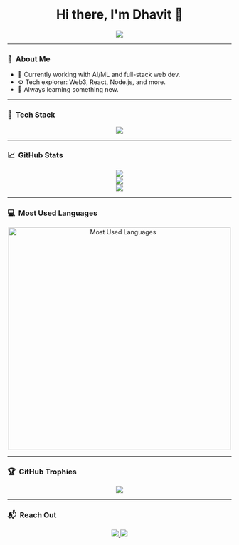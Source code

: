 <h1 align="center">Hi there, I'm Dhavit 👋</h1>
<p align="center">
  <a href="https://github.com/DhavitG">
    <img src="https://readme-typing-svg.demolab.com?font=Fira+Code&weight=500&size=22&duration=4000&pause=800&color=32CD32&center=true&vCenter=true&width=435&lines=🚀+Code.+Build.+Repeat.;🔥+Pushing+the+Limits.;💡+Always+Learning.">
  </a>
</p>

---

### 🧠 &nbsp;**About Me**
- 🔭 Currently working with AI/ML and full-stack web dev.
- ⚙️ Tech explorer: Web3, React, Node.js, and more.
- 🌱 Always learning something new.

---

### 🧰 &nbsp;**Tech Stack**
<p align="center">
  <img src="https://skillicons.dev/icons?i=python,tensorflow,pytorch,js,react,nodejs,html,css,mongodb,git,github,vscode&perline=8" />
</p>

---

### 📈 &nbsp;**GitHub Stats**
<p align="center">
  <img src="https://github-readme-stats.vercel.app/api?username=DhavitG&show_icons=true&theme=radical&hide=contribs&count_private=true" />
  <br/>
  <img src="https://github-readme-streak-stats.herokuapp.com/?user=DhavitG&theme=radical&hide_border=true&count_private=true" />
  <br/>
  <img src="https://github-readme-stats.vercel.app/api/top-langs/?username=DhavitG&layout=compact&theme=radical" />
</p>

---

### 💻 &nbsp;**Most Used Languages**
<p align="center">
  <img src="assets/most-used-languages.png" alt="Most Used Languages" width="500"/>
</p>

---

### 🏆 &nbsp;**GitHub Trophies**
<p align="center">
  <img src="https://github-profile-trophy.vercel.app/?username=DhavitG&theme=radical&no-bg=true&no-frame=true&column=7" />
</p>

---

### 📬 &nbsp;**Reach Out**
<p align="center">
  <a href="https://www.linkedin.com/in/dhavit-gandhi">
    <img src="https://img.shields.io/badge/LinkedIn-0077B5?style=for-the-badge&logo=linkedin&logoColor=white"/>
  </a>
  <a href="mailto:gdhavit@gmail.com">
    <img src="https://img.shields.io/badge/Gmail-D14836?style=for-the-badge&logo=gmail&logoColor=white"/>
  </a>
</p>
